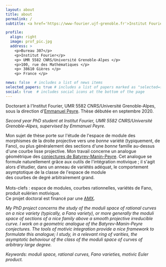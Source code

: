 ```yaml
---
layout: about
title: about
permalink: /
subtitle: <a href='https://www-fourier.ujf-grenoble.fr'>Institut Fourier</a>,  <a href='https://www.univ-grenoble-alpes.fr/'>Université Grenoble-Alpes</a>. 

profile:
  align: right
  image: prof_pic.jpg
  address: >
    <p>Bureau 307</p>
    <p>Institut Fourier</p>
    <p> UMR 5582 CNRS/Université Grenoble-Alpes </p>
    <p>100, rue des Mathématiques </p>
    <p> 38610 Gières </p>
    <p> France </p>

news: false  # includes a list of news items
selected_papers: true # includes a list of papers marked as "selected={true}"
social: true  # includes social icons at the bottom of the page
---
```


Doctorant à l'Institut Fourier, UMR 5582 CNRS/Université Grenoble-Alpes, sous la direction d'<a href="https://www-fourier.univ-grenoble-alpes.fr/~peyre">Emmanuel Peyre</a>.
Thèse débutée en septembre 2020.

<i> Second year PhD student at Institut Fourier, UMR 5582 CNRS/Université Grenoble-Alpes,
supervised by Emmanuel Peyre. </i>

Mon sujet de thèse porte sur l'étude de l'espace de module des morphismes
de la droite projective vers une <i>bonne</i>  variété (typiquement, de Fano),
ou plus généralement des sections d'une <i>bonne</i>  famille au-dessus d'une courbe lisse projective.
Mon travail concerne un analogue géométrique des <a href="https://en.wikipedia.org/wiki/Manin_conjecture"  > conjectures de Batyrev-Manin-Peyre</a>.
Cet analogue se formule naturellement grâce aux outils de l'intégration motivique ;
il s'agit alors d'étudier, dans un anneau de variétés adéquat, le comportement asymptotique de la classe de l'espace de module  
des courbes de degré arbitrairement grand.<br/>
<br/>
Mots-clefs : espace de modules, courbes rationnelles, variétés de Fano, produit eulérien motivique.<br/>
Ce projet doctoral est financé par une <a href="https://www.polytechnique.edu/programmedoctoral/fr/financement-amx">AMX</a>.

<i>My PhD project concerns the study of the moduli space of rational curves on a <i>nice variety</i> (typically, a Fano variety), 
or more generally the moduli space of sections of a <i>nice family</i> above a smooth projective irreducible curve.
I work on a geometric analogue of the Batyrev-Manin-Peyre conjectures.
The tools of motivic integration provide a nice framework to formulate this analogue;
I study, in a relevant ring of varities, the asymptotic behaviour of the class of the moduli space of curves of arbitrary large degree. </i>

<i> Keywords: moduli space, rational curves, Fano varieties, motivic Euler product. </i>

